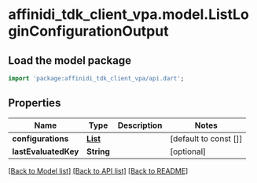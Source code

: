 # affinidi_tdk_client_vpa.model.ListLoginConfigurationOutput

## Load the model package

```dart
import 'package:affinidi_tdk_client_vpa/api.dart';
```

## Properties

| Name                 | Type                                                              | Description | Notes                 |
| -------------------- | ----------------------------------------------------------------- | ----------- | --------------------- |
| **configurations**   | [**List<LoginConfigurationObject>**](LoginConfigurationObject.md) |             | [default to const []] |
| **lastEvaluatedKey** | **String**                                                        |             | [optional]            |

[[Back to Model list]](../README.md#documentation-for-models) [[Back to API list]](../README.md#documentation-for-api-endpoints) [[Back to README]](../README.md)
